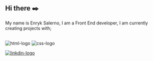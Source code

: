 ## Hi there :black_nib:

My name is Enryk Salerno, I am a Front End developer, I am currently creating projects with;
<br>
<br>

<img src="https://img.shields.io/badge/HTML5-E34F26?style=for-the-badge&logo=html5&logoColor=white" alt="html-logo" /> 

<img src="https://img.shields.io/badge/CSS3-1572B6?style=for-the-badge&logo=css3&logoColor=white" alt="css-logo" />  

 <a target=_blank href="https://www.linkedin.com/in/enryksalernodajornada?utm_source=share&utm_campaign=share_via&utm_content=profile&utm_medium=android_app"><img src="https://img.shields.io/badge/LinkedIn-0077B5?style=for-the-badge&logo=linkedin&logoColor=white" alt="linkdin-logo" /></a>
